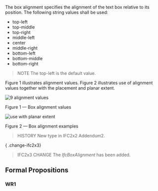 The box alignment specifies the alignment of the text box relative to its position. The following string values shall be used:

* top-left
* top-middle
* top-right
* middle-left
* center
* middle-right
* bottom-left
* bottom-middle
* bottom-right


<!-- end of short definition -->

> NOTE The top-left is the default value.

Figure 1 illustrates alignment values. Figure 2 illustrates use of alignment values together with the placement and planar extent.

![9 alignment values](../../../../figures/ifcboxalignment_fig1.gif)

Figure 1 — Box alignment values

![use with planar extent](../../../../figures/ifcboxalignment_fig2.gif)

Figure 2 — Box alignment examples

> HISTORY New type in IFC2x2 Addendum2.

{ .change-ifc2x3}
> IFC2x3 CHANGE The _IfcBoxAlignment_ has been added.

## Formal Propositions

### WR1

